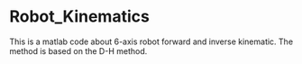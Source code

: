 # Robot_Kinematics
This is a matlab code about 6-axis robot forward and
 inverse kinematic.
The method is  based on the D-H method.
